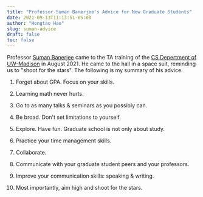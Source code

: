 ```yaml
---
title: "Professor Suman Banerjee's Advice for New Graduate Students"
date: 2021-09-13T11:13:51-05:00
author: "Hongtao Hao"
slug: suman-advice
draft: false
toc: false
---
```


Professor [Suman Banerjee](http://pages.cs.wisc.edu/~suman/) came to the TA training of the [CS Depertment of UW-Madison](https://www.cs.wisc.edu/) in August 2021. He came to the hall in a space suit, reminding us to "shoot for the stars". The following is my summary of his advice. 

1. Forget about GPA. Focus on your skills. 

2. Learning math never hurts. 

3. Go to as many talks & seminars as you possibly can. 

4. Be broad. Don't set limitations to yourself. 

5. Explore. Have fun. Graduate school is not only about study. 

6. Practice your time management skills. 

7. Collaborate. 

8. Communicate with your graduate student peers and your professors. 

9. Improve your communication skills: speaking & writing. 

10. Most importantly, aim high and shoot for the stars. 